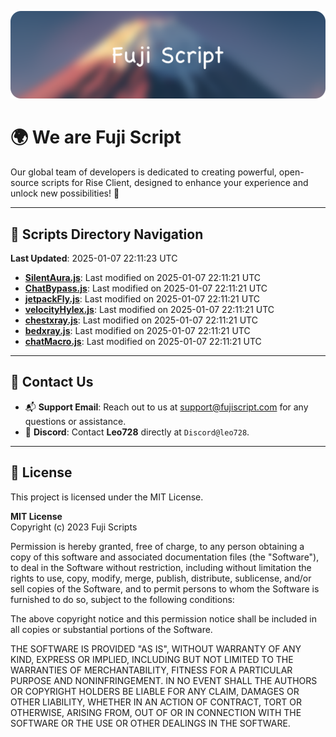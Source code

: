 ![Banner](.github/b.webp)

# 🌍 **We are Fuji Script**

Our global team of developers is dedicated to creating powerful, open-source scripts for Rise Client, designed to enhance your experience and unlock new possibilities! 🌟

---
<!-- SCRIPTS_NAVIGATION_START -->
## 📂 **Scripts Directory Navigation**

**Last Updated**: 2025-01-07 22:11:23 UTC

- **[SilentAura.js](scripts/SilentAura.js)**: Last modified on 2025-01-07 22:11:21 UTC
- **[ChatBypass.js](scripts/ChatBypass.js)**: Last modified on 2025-01-07 22:11:21 UTC
- **[jetpackFly.js](scripts/jetpackFly.js)**: Last modified on 2025-01-07 22:11:21 UTC
- **[velocityHylex.js](scripts/velocityHylex.js)**: Last modified on 2025-01-07 22:11:21 UTC
- **[chestxray.js](scripts/chestxray.js)**: Last modified on 2025-01-07 22:11:21 UTC
- **[bedxray.js](scripts/bedxray.js)**: Last modified on 2025-01-07 22:11:21 UTC
- **[chatMacro.js](scripts/chatMacro.js)**: Last modified on 2025-01-07 22:11:21 UTC

<!-- SCRIPTS_NAVIGATION_END -->

---

## 💬 **Contact Us**  
- 📬 **Support Email**: Reach out to us at [support@fujiscript.com](mailto:support@fujiscript.com) for any questions or assistance.  
- 💬 **Discord**: Contact **Leo728** directly at `Discord@leo728`.

---

## 📜 **License**

This project is licensed under the MIT License.  

**MIT License**  
Copyright (c) 2023 Fuji Scripts  

Permission is hereby granted, free of charge, to any person obtaining a copy of this software and associated documentation files (the "Software"), to deal in the Software without restriction, including without limitation the rights to use, copy, modify, merge, publish, distribute, sublicense, and/or sell copies of the Software, and to permit persons to whom the Software is furnished to do so, subject to the following conditions:  

The above copyright notice and this permission notice shall be included in all copies or substantial portions of the Software.  

THE SOFTWARE IS PROVIDED "AS IS", WITHOUT WARRANTY OF ANY KIND, EXPRESS OR IMPLIED, INCLUDING BUT NOT LIMITED TO THE WARRANTIES OF MERCHANTABILITY, FITNESS FOR A PARTICULAR PURPOSE AND NONINFRINGEMENT. IN NO EVENT SHALL THE AUTHORS OR COPYRIGHT HOLDERS BE LIABLE FOR ANY CLAIM, DAMAGES OR OTHER LIABILITY, WHETHER IN AN ACTION OF CONTRACT, TORT OR OTHERWISE, ARISING FROM, OUT OF OR IN CONNECTION WITH THE SOFTWARE OR THE USE OR OTHER DEALINGS IN THE SOFTWARE.  

